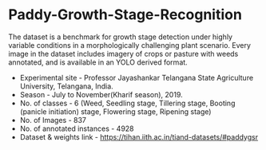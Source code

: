 # Paddy-Growth-Stage-Recognition

The dataset is a benchmark for growth stage detection under highly variable conditions in a morphologically challenging plant scenario. Every image in the dataset includes imagery of crops or pasture with weeds annotated, and is available in an YOLO derived format.

- Experimental site - Professor Jayashankar Telangana State Agriculture University, Telangana, India.
- Season - July to November(Kharif season), 2019.  
- No. of classes - 6 (Weed, Seedling stage, Tillering stage, Booting (panicle initiation) stage, Flowering stage, Ripening stage)
- No. of Images - 837
- No. of annotated instances - 4928
- Dataset & weights link - https://tihan.iith.ac.in/tiand-datasets/#paddygsr




